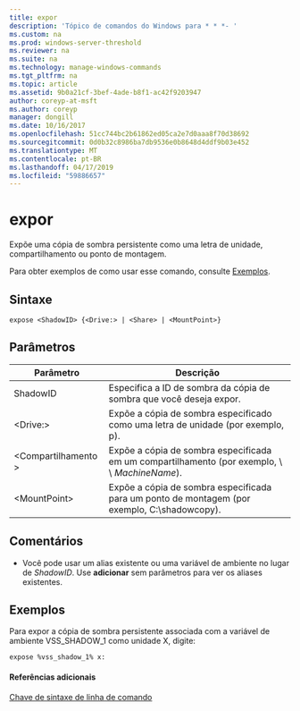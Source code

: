 ```yaml
---
title: expor
description: 'Tópico de comandos do Windows para * * *- '
ms.custom: na
ms.prod: windows-server-threshold
ms.reviewer: na
ms.suite: na
ms.technology: manage-windows-commands
ms.tgt_pltfrm: na
ms.topic: article
ms.assetid: 9b0a21cf-3bef-4ade-b8f1-ac42f9203947
author: coreyp-at-msft
ms.author: coreyp
manager: dongill
ms.date: 10/16/2017
ms.openlocfilehash: 51cc744bc2b61862ed05ca2e7d0aaa8f70d38692
ms.sourcegitcommit: 0d0b32c8986ba7db9536e0b8648d4ddf9b03e452
ms.translationtype: MT
ms.contentlocale: pt-BR
ms.lasthandoff: 04/17/2019
ms.locfileid: "59886657"
---
```

# <a name="expose"></a>expor



Expõe uma cópia de sombra persistente como uma letra de unidade, compartilhamento ou ponto de montagem.

Para obter exemplos de como usar esse comando, consulte [Exemplos](#BKMK_examples).

## <a name="syntax"></a>Sintaxe

```
expose <ShadowID> {<Drive:> | <Share> | <MountPoint>}
```

## <a name="parameters"></a>Parâmetros

|Parâmetro|Descrição|
|---------|-----------|
|ShadowID|Especifica a ID de sombra da cópia de sombra que você deseja expor.|
|\<Drive:>|Expõe a cópia de sombra especificado como uma letra de unidade (por exemplo, p).|
|\<Compartilhamento >|Expõe a cópia de sombra especificada em um compartilhamento (por exemplo, \\ \\ *MachineName*\).|
|\<MountPoint>|Expõe a cópia de sombra especificada para um ponto de montagem (por exemplo, C:\shadowcopy\).|

## <a name="remarks"></a>Comentários

-   Você pode usar um alias existente ou uma variável de ambiente no lugar de *ShadowID*. Use **adicionar** sem parâmetros para ver os aliases existentes.

## <a name="BKMK_examples"></a>Exemplos

Para expor a cópia de sombra persistente associada com a variável de ambiente VSS_SHADOW_1 como unidade X, digite:
```
expose %vss_shadow_1% x:
```

#### <a name="additional-references"></a>Referências adicionais

[Chave de sintaxe de linha de comando](command-line-syntax-key.md)